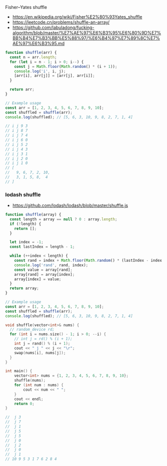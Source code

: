 Fisher–Yates shuffle

- https://en.wikipedia.org/wiki/Fisher%E2%80%93Yates_shuffle
- https://leetcode.cn/problems/shuffle-an-array/
- https://github.com/labuladong/fucking-algorithm/blob/master/%E7%AE%97%E6%B3%95%E6%80%9D%E7%BB%B4%E7%B3%BB%E5%88%97/%E6%B4%97%E7%89%8C%E7%AE%97%E6%B3%95.md

```js
function shuffle(arr) {
  const n = arr.length;
  for (let i = n - 1; i > 0; i--) {
    const j = Math.floor(Math.random() * (i + 1));
    console.log('i', i, j);
    [arr[i], arr[j]] = [arr[j], arr[i]];
  }

  return arr;
}

// Example usage
const arr = [1, 2, 3, 4, 5, 6, 7, 8, 9, 10];
const shuffled = shuffle(arr);
console.log(shuffled); // [5, 6, 3, 10, 9, 8, 2, 7, 1, 4]

// i j 9 3
// i j 8 7
// i j 7 4
// i j 6 0
// i j 5 2
// i j 4 3
// i j 3 1
// i j 2 0
// i j 1 0
// [
//   9, 6, 7, 2, 10,
//   3, 1, 5, 8,  4
// ]
```

### lodash shuffle

- https://github.com/lodash/lodash/blob/master/shuffle.js

```js
function shuffle(array) {
  const length = array == null ? 0 : array.length;
  if (!length) {
    return [];
  }

  let index = -1;
  const lastIndex = length - 1;

  while (++index < length) {
    const rand = index + Math.floor(Math.random() * (lastIndex - index + 1));
    console.log('rand', rand, index);
    const value = array[rand];
    array[rand] = array[index];
    array[index] = value;
  }
  return array;
}

// Example usage
const arr = [1, 2, 3, 4, 5, 6, 7, 8, 9, 10];
const shuffled = shuffle(arr);
console.log(shuffled); // [5, 6, 3, 10, 9, 8, 2, 7, 1, 4]
```

```cpp
void shuffle(vector<int>& nums) {
  // random_device rd;
  for (int i = nums.size() - 1; i > 0; --i) {
    // int j = rd() % (i + 1);
    int j = rand() % (i + 1);
    cout << " j " << j << "\r";
    swap(nums[i], nums[j]);
  }
}

int main() {
    vector<int> nums = {1, 2, 3, 4, 5, 6, 7, 8, 9, 10};
    shuffle(nums);
    for (int num : nums) {
        cout << num << " ";
    }
    cout << endl;
    return 0;
}

//  j 3
//  j 7
//  j 1
//  j 5
//  j 5
//  j 0
//  j 2
//  j 0
//  j 1
// 10 9 5 3 1 7 6 2 8 4
```
